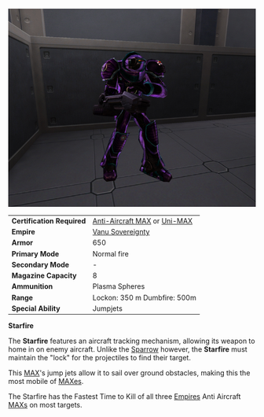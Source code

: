 ![`Starfire_MAX.jpg`](../images/Starfire_MAX.jpg "Starfire_MAX.jpg")

|                            |                                                                                                                                            |
| -------------------------- | ------------------------------------------------------------------------------------------------------------------------------------------ |
| **Certification Required** | [Anti-Aircraft MAX](<../certifications/Anti-Aircraft_MAX_(Certification).md>) or [Uni-MAX](<../certifications/Uni-MAX_(Certification).md>) |
| **Empire**                 | [Vanu Sovereignty](../factions/Vanu_Sovereignty.md)                                                                                             |
| **Armor**                  | 650                                                                                                                                        |
| **Primary Mode**           | Normal fire                                                                                                                                |
| **Secondary Mode**         | \-                                                                                                                                         |
| **Magazine Capacity**      | 8                                                                                                                                          |
| **Ammunition**             | Plasma Spheres                                                                                                                             |
| **Range**                  | Lockon: 350 m Dumbfire: 500m                                                                                                               |
| **Special Ability**        | Jumpjets                                                                                                                                   |

**Starfire**

The **Starfire** features an aircraft tracking mechanism, allowing its weapon to
home in on enemy aircraft. Unlike the [Sparrow](../armor/Sparrow.md) however,
the **Starfire** must maintain the "lock" for the projectiles to find their
target.

This [MAX](../armor/Mechanized_Assault_Exo-Suit.md)'s jump jets allow it to sail
over ground obstacles, making this the most mobile of
[MAXes](../armor/Mechanized_Assault_Exo-Suit.md).

The Starfire has the Fastest Time to Kill of all three
[Empires](../terminology/Empire.md) Anti Aircraft
[MAXs](../armor/Mechanized_Assault_Exo-Suit.md) on most targets.
